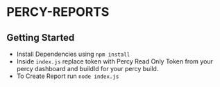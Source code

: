 # PERCY-REPORTS 

## Getting Started

- Install Dependencies using
``` npm install ```
- Inside ```index.js``` replace token with Percy Read Only Token from your percy dashboard and buildId for your percy build.
- To Create Report run ```node index.js```